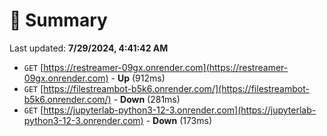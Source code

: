 # 📖 Summary
Last updated: **7/29/2024, 4:41:42 AM**

- `GET` [https://restreamer-09gx.onrender.com](https://restreamer-09gx.onrender.com) - **Up** (912ms)
- `GET` [https://filestreambot-b5k6.onrender.com/](https://filestreambot-b5k6.onrender.com/) - **Down** (281ms)
- `GET` [https://jupyterlab-python3-12-3.onrender.com](https://jupyterlab-python3-12-3.onrender.com) - **Down** (173ms)
